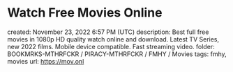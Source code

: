 # Watch Free Movies Online

created: November 23, 2022 6:57 PM (UTC)
description: Best full free movies in 1080p HD quality watch online and download. Latest TV Series, new 2022 films. Mobile device compatible. Fast streaming video.
folder: BOOKMRKS-MTHRFCKR / PIRACY-MTHRFCKR / FMHY / Movies
tags: fmhy, movies
url: https://mov.onl